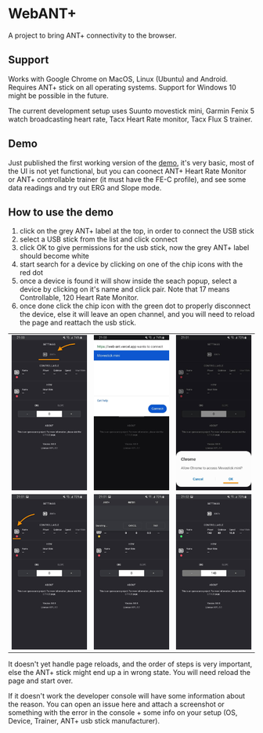 # WebANT+

A project to bring ANT+ connectivity to the browser.

## Support

Works with Google Chrome on MacOS, Linux (Ubuntu) and Android. Requires ANT+ stick on all operating systems. Support for Windows 10 might be possible in the future.

The current development setup uses Suunto movestick mini, Garmin Fenix 5 watch broadcasting heart rate, Tacx Heart Rate monitor, Tacx Flux S trainer.

## Demo

Just published the first working version of the [demo](https://web-ant.vercel.app/), it's very basic, most of the UI is not yet functional, but you can coonect ANT+ Heart Rate Monitor or ANT+ controllable trainer (it must have the FE-C profile), and see some data readings and try out ERG and Slope mode.

## How to use the demo

1. click on the grey ANT+ label at the top, in order to connect the USB stick
2. select a USB stick from the list and click connect
3. click OK to give permissions for the usb stick, now the grey ANT+ label should become white
4. start search for a device by clicking on one of the chip icons with the red dot
5. once a device is found it will show inside the seach popup, select a device by clicking on it's name and click pair. Note that 17 means Controllable, 120 Heart Rate Monitor.
6. once done click the chip icon with the green dot to properly disconnect the device, else it will leave an open channel,
   and you will need to reload the page and reattach the usb stick.

<table>
  <tr>
     <td>
       <img alt="Home Page" width="320px" src="doc/images/step1.jpg" />
     </td>
     <td>
       <img alt="Workouts Page" width="320px" src="doc/images/step2.jpg" />
     </td>
     <td>
       <img alt="Settings-page" width="320px" src="doc/images/step3.jpg" />
     </td>
  </tr>
  <tr>
     <td>
       <img alt="Home Page" width="320px" src="doc/images/step4.jpg" />
     </td>
     <td>
       <img alt="Workouts Page" width="320px" src="doc/images/step5.jpg" />
     </td>
     <td>
       <img alt="Settings-page" width="320px" src="doc/images/step6.jpg" />
     </td>
  </tr>
</table>

It doesn't yet handle page reloads, and the order of steps is very important, else the ANT+ stick might end up a in wrong state. You will need reload the page and start over. 

If it doesn't work the developer console will have some information about the reason.
You can open an issue here and attach a screenshot or something with the error in the console + some info on your setup (OS, Device, Trainer, ANT+ usb stick manufacturer).
